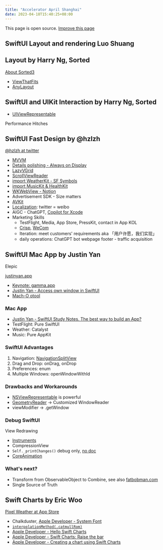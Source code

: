 ```yaml
---
title: "Accelerator April Shanghai"
date: 2023-04-18T15:40:25+08:00
---
```


This page is open source. [Improve this page](https://github.com/yongfrank/yongfrank.github.io/blob/main/content/posts/accelerator-shanghai.md)

## SwiftUI Layout and rendering Luo Shuang

## Layout by Harry Ng, Sorted

[About Sorted3](https://www.sortedapp.com/about-us)

* [ViewThatFits](https://developer.apple.com/documentation/swiftui/viewthatfits)
* [AnyLayout](https://developer.apple.com/documentation/swiftui/anylayout)

## SwiftUI and UIKit Interaction by Harry Ng, Sorted

* [UIViewRepresentable](https://developer.apple.com/documentation/swiftui/uiviewrepresentable)

Performance Hitches

## SwiftUI Fast Design by @hzlzh

[@hzlzh at twitter](https://twitter.com/hzlzh)

* [MVVM](https://www.hackingwithswift.com/books/ios-swiftui/introducing-mvvm-into-your-swiftui-project)
* [Details polishing - Always on Display](https://developer.apple.com/documentation/activitykit)
* [LazyVGrid](https://developer.apple.com/documentation/swiftui/lazyvgrid)
* [ScrollViewReader](https://developer.apple.com/documentation/swiftui/scrollviewreader)
* [import WeatherKit - SF Symbols](https://developer.apple.com/documentation/weatherkit)
* [import MusicKit & HealthKit](https://developer.apple.com/documentation/musickit)
* [WKWebView - Notion](https://developer.apple.com/documentation/webkit/wkwebview)
* Advertisement SDK - Size matters
* [AVKit](https://developer.apple.com/documentation/avkit)
* [Localization](https://developer.apple.com/documentation/xcode/localization): twitter = weibo
* AIGC - ChatGPT, [Copilot for Xcode](https://github.com/intitni/CopilotForXcode)
* Marketing Skills
  * TestFlight, Media, App Store, PressKit, contact in App KOL
  * [Crisp](https://crisp.chat/), [WeCom](https://www.tencent.com/en-us/responsibility/combat-covid-19-wecom.html)
  * Iteration: meet customers' requirements aka 「用户许愿，我们实现」
  * daily operations: ChatGPT bot webpage footer - traffic acquisition

## SwiftUI Mac App by Justin Yan

Elepic

[justinyan.app](https://justinyan.app/)

* [Keynote: gamma.app](https://gamma.app)
* [Justin Yan - Access own window in SwiftUI](https://justinyan.me/post/5656)
* [Mach-O otool](https://www.jianshu.com/p/fc67f95eee41)

### Mac App

* [Justin Yan - SwiftUI Study Notes. The best way to build an App?](https://twitter.com/MapleShadow/status/1641690615015694336?s=20)
* TestFlight: Pure SwiftUI
* Weather: Catalyst
* Music: Pure AppKit

### SwiftUI Advantages

1. Navigation: [NavigationSplitView](https://developer.apple.com/documentation/swiftui/navigationsplitview)
2. Drag and Drop: onDrag, onDrop
3. Preferences: enum
4. Multiple Windows: openWindowWithId

### Drawbacks and Workarounds

* [NSViewRepresentable](https://developer.apple.com/documentation/swiftui/nsviewrepresentable) is powerful
* [GeometryReader](https://developer.apple.com/documentation/swiftui/geometryreader) -> Customized WindowReader
* viewModifier -> .getWindow

### Debug SwiftUI

View Redrawing

* [Instruments](https://developer.apple.com/videos/play/wwdc2019/411/)
* CompressionView
* `Self._printChanges()` debug only, [no doc](https://stackoverflow.com/questions/69859370/where-is-self-printchanges-defined-and-or-documented-for-swiftui)
* [CoreAnimation](https://twitter.com/jsh8080/status/1206617106160246784)

### What's next?

* Transform from ObservableObject to Combine, see also [fatbobman.com](https://www.fatbobman.com/)
* Single Source of Truth

## Swift Charts by Eric Woo

[Pixel Weather at App Store](https://apps.apple.com/us/app/pixel-weather-forecast/id1278650505?itsct=apps_box_link&itscg=30200)

* Chalkduster, [Apple Developer - System Font](https://developer.apple.com/fonts/system-fonts/)
* [`interpolationMethod(.catmullRom)`](https://developer.apple.com/documentation/charts/interpolationmethod/catmullrom?language=_8)
* [Apple Developer - Hello Swift Charts](https://developer.apple.com/videos/play/wwdc2022/10136/)
* [Apple Developer - Swift Charts: Raise the bar](https://developer.apple.com/videos/play/wwdc2022/10137/)
* [Apple Developer - Creating a chart using Swift Charts](https://developer.apple.com/documentation/charts/creating-a-chart-using-swift-charts)

<!-- ```txt
活动安排 ｜2023 年 4 月 18 日：
13:30 - 14:00 签到
14:00 - 14:05 欢迎致辞 Jason Wang
14:05 - 14:40 SwiftUI 布局与渲染 罗爽
14:50 - 16:30 SwiftUI 实践
                    - 开始使用 Layout 协议；Harry Ng, Sorted
                    - SwiftUI 快速响应产品设计； ZiLi, 
                    - SwiftUI 高效开发 Mac App；
                    - Swift Charts 实践分享。
16:30 - 17:00 茶歇 / 自由讨论
``` -->
